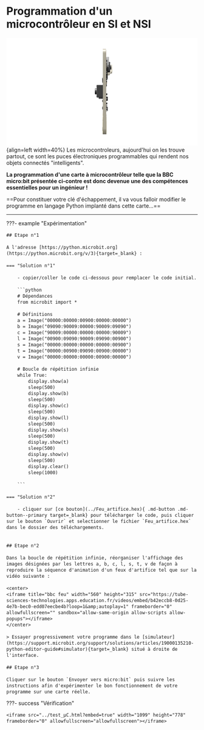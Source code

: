 
# Programmation d'un microcontrôleur en SI et NSI

![bbc-microbit gif](../images/bbc-microbit.gif){align=left width=40%}
Les microcontroleurs, aujourd'hui on les trouve partout, ce sont les puces électroniques programmables qui rendent nos objets connectés "intelligents".

**La programmation d'une carte à microcontrôleur telle que la BBC micro:bit présentée ci-contre est donc devenue une des compétences essentielles pour un ingénieur !**

==Pour constituer votre clé d'échappement, il va vous falloir modifier le programme en langage Python implanté dans cette carte...==

***

???- example "Expérimentation"

    ## Etape n°1

    A l'adresse [https://python.microbit.org](https://python.microbit.org/v/3){target=_blank} :

    === "Solution n°1"

        - copier/coller le code ci-dessous pour remplacer le code initial.

        ```python
        # Dépendances
        from microbit import *

        # Définitions
        a = Image("00000:00000:00900:00000:00000")
        b = Image("09090:90009:00000:90009:09090")
        c = Image("90009:00000:00000:00000:90009")
        l = Image("00900:09090:90009:09090:00900")
        s = Image("00000:00000:00000:00000:00900")
        t = Image("00000:00900:09090:00900:00000")
        v = Image("00000:00000:00000:00900:00000")

        # Boucle de répétition infinie
        while True:
            display.show(a)
            sleep(500)
            display.show(b)
            sleep(500)
            display.show(c)
            sleep(500)
            display.show(l)
            sleep(500)
            display.show(s)
            sleep(500)
            display.show(t)
            sleep(500)
            display.show(v)
            sleep(500)
            display.clear()
            sleep(1000)           

        ```

    === "Solution n°2"

        - cliquer sur [ce bouton](../Feu_artifice.hex){ .md-button .md-button--primary target=_blank} pour télécharger le code, puis cliquer sur le bouton `Ouvrir` et selectionner le fichier `Feu_artifice.hex` dans le dossier des téléchargements.


    ## Etape n°2

    Dans la boucle de répétition infinie, réorganiser l'affichage des images désignées par les lettres a, b, c, l, s, t, v de façon à reproduire la séquence d'animation d'un feux d'artifice tel que sur la vidéo suivante :

    <center>
    <iframe title="bbc feu" width="560" height="315" src="https://tube-sciences-technologies.apps.education.fr/videos/embed/b42eccb8-0d25-4e7b-bec0-edd07eecbe4b?loop=1&amp;autoplay=1" frameborder="0" allowfullscreen="" sandbox="allow-same-origin allow-scripts allow-popups"></iframe>
    </center>

    > Essayer progressivement votre programme dans le [simulateur](https://support.microbit.org/support/solutions/articles/19000135210-python-editor-guide#simulator){target=_blank} situé à droite de l'interface.

    ## Etape n°3

    Cliquer sur le bouton `Envoyer vers micro:bit` puis suivre les instructions afin d'expérimenter le bon fonctionnement de votre programme sur une carte réelle.

???- success "Vérification"

    <iframe src="../test_µC.html?embed=true" width="1099" height="778" frameborder="0" allowfullscreen="allowfullscreen"></iframe>